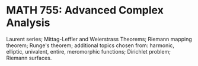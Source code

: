 # MATH 755: Advanced Complex Analysis

Laurent series; Mittag-Leffler and Weierstrass Theorems; Riemann mapping theorem; Runge's theorem; additional topics chosen from: harmonic, elliptic, univalent, entire, meromorphic functions; Dirichlet problem; Riemann surfaces.
